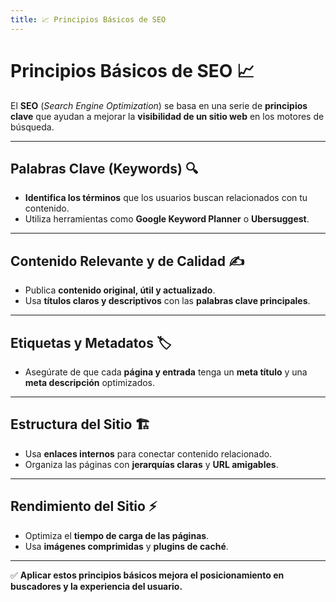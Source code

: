 ```yaml
---
title: 📈 Principios Básicos de SEO
---
```


# Principios Básicos de SEO 📈  

El **SEO** (*Search Engine Optimization*) se basa en una serie de **principios clave** que ayudan a mejorar la **visibilidad de un sitio web** en los motores de búsqueda.  

---

## Palabras Clave (Keywords) 🔍  

- **Identifica los términos** que los usuarios buscan relacionados con tu contenido.  
- Utiliza herramientas como **Google Keyword Planner** o **Ubersuggest**.  

---

## Contenido Relevante y de Calidad ✍️  

- Publica **contenido original, útil y actualizado**.  
- Usa **títulos claros y descriptivos** con las **palabras clave principales**.  

---

## Etiquetas y Metadatos 🏷️  

- Asegúrate de que cada **página y entrada** tenga un **meta título** y una **meta descripción** optimizados.  

---

## Estructura del Sitio 🏗️  

- Usa **enlaces internos** para conectar contenido relacionado.  
- Organiza las páginas con **jerarquías claras** y **URL amigables**.  

---

## Rendimiento del Sitio ⚡  

- Optimiza el **tiempo de carga de las páginas**.  
- Usa **imágenes comprimidas** y **plugins de caché**.  

---

✅ **Aplicar estos principios básicos mejora el posicionamiento en buscadores y la experiencia del usuario.**  
